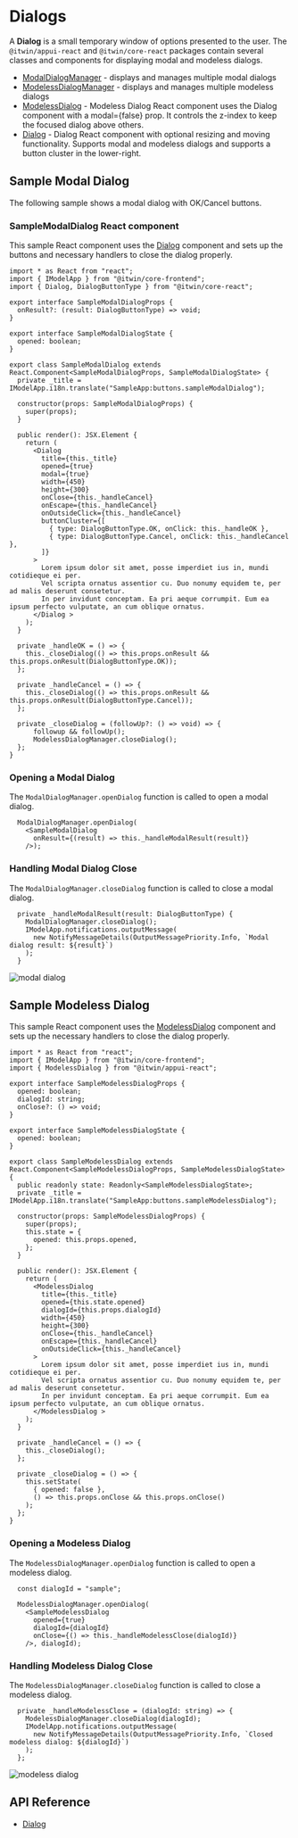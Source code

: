 # Dialogs

A **Dialog** is a small temporary window of options presented to the user.
The `@itwin/appui-react` and `@itwin/core-react` packages contain several classes and components for displaying modal and modeless dialogs.

* [ModalDialogManager]($appui-react) - displays and manages multiple modal dialogs
* [ModelessDialogManager]($appui-react) - displays and manages multiple modeless dialogs
* [ModelessDialog]($appui-react) - Modeless Dialog React component uses the Dialog component with a modal={false} prop.
It controls the z-index to keep the focused dialog above others.
* [Dialog]($core-react) - Dialog React component with optional resizing and moving functionality.
Supports modal and modeless dialogs and supports a button cluster in the lower-right.

## Sample Modal Dialog

The following sample shows a modal dialog with OK/Cancel buttons.

### SampleModalDialog React component

This sample React component uses the [Dialog]($core-react) component and sets up the buttons and necessary handlers to
close the dialog properly.

```tsx
import * as React from "react";
import { IModelApp } from "@itwin/core-frontend";
import { Dialog, DialogButtonType } from "@itwin/core-react";

export interface SampleModalDialogProps {
  onResult?: (result: DialogButtonType) => void;
}

export interface SampleModalDialogState {
  opened: boolean;
}

export class SampleModalDialog extends React.Component<SampleModalDialogProps, SampleModalDialogState> {
  private _title = IModelApp.i18n.translate("SampleApp:buttons.sampleModalDialog");

  constructor(props: SampleModalDialogProps) {
    super(props);
  }

  public render(): JSX.Element {
    return (
      <Dialog
        title={this._title}
        opened={true}
        modal={true}
        width={450}
        height={300}
        onClose={this._handleCancel}
        onEscape={this._handleCancel}
        onOutsideClick={this._handleCancel}
        buttonCluster={[
          { type: DialogButtonType.OK, onClick: this._handleOK },
          { type: DialogButtonType.Cancel, onClick: this._handleCancel },
        ]}
      >
        Lorem ipsum dolor sit amet, posse imperdiet ius in, mundi cotidieque ei per.
        Vel scripta ornatus assentior cu. Duo nonumy equidem te, per ad malis deserunt consetetur.
        In per invidunt conceptam. Ea pri aeque corrumpit. Eum ea ipsum perfecto vulputate, an cum oblique ornatus.
      </Dialog >
    );
  }

  private _handleOK = () => {
    this._closeDialog(() => this.props.onResult && this.props.onResult(DialogButtonType.OK));
  };

  private _handleCancel = () => {
    this._closeDialog(() => this.props.onResult && this.props.onResult(DialogButtonType.Cancel));
  };

  private _closeDialog = (followUp?: () => void) => {
      followup && followUp();
      ModelessDialogManager.closeDialog();
  };
}
```

### Opening a Modal Dialog

The `ModalDialogManager.openDialog` function is called to open a modal dialog.

```tsx
  ModalDialogManager.openDialog(
    <SampleModalDialog
      onResult={(result) => this._handleModalResult(result)}
    />);
```

### Handling Modal Dialog Close

The `ModalDialogManager.closeDialog` function is called to close a modal dialog.

```tsx
  private _handleModalResult(result: DialogButtonType) {
    ModalDialogManager.closeDialog();
    IModelApp.notifications.outputMessage(
      new NotifyMessageDetails(OutputMessagePriority.Info, `Modal dialog result: ${result}`)
    );
  }
```

![modal dialog](./images/ModalDialog.png "Modal Dialog")

## Sample Modeless Dialog

This sample React component uses the [ModelessDialog]($appui-react) component and sets up the necessary handlers to
close the dialog properly.

```tsx
import * as React from "react";
import { IModelApp } from "@itwin/core-frontend";
import { ModelessDialog } from "@itwin/appui-react";

export interface SampleModelessDialogProps {
  opened: boolean;
  dialogId: string;
  onClose?: () => void;
}

export interface SampleModelessDialogState {
  opened: boolean;
}

export class SampleModelessDialog extends React.Component<SampleModelessDialogProps, SampleModelessDialogState> {
  public readonly state: Readonly<SampleModelessDialogState>;
  private _title = IModelApp.i18n.translate("SampleApp:buttons.sampleModelessDialog");

  constructor(props: SampleModelessDialogProps) {
    super(props);
    this.state = {
      opened: this.props.opened,
    };
  }

  public render(): JSX.Element {
    return (
      <ModelessDialog
        title={this._title}
        opened={this.state.opened}
        dialogId={this.props.dialogId}
        width={450}
        height={300}
        onClose={this._handleCancel}
        onEscape={this._handleCancel}
        onOutsideClick={this._handleCancel}
      >
        Lorem ipsum dolor sit amet, posse imperdiet ius in, mundi cotidieque ei per.
        Vel scripta ornatus assentior cu. Duo nonumy equidem te, per ad malis deserunt consetetur.
        In per invidunt conceptam. Ea pri aeque corrumpit. Eum ea ipsum perfecto vulputate, an cum oblique ornatus.
      </ModelessDialog >
    );
  }

  private _handleCancel = () => {
    this._closeDialog();
  };

  private _closeDialog = () => {
    this.setState(
      { opened: false },
      () => this.props.onClose && this.props.onClose()
    );
  };
}
```

### Opening a Modeless Dialog

The `ModelessDialogManager.openDialog` function is called to open a modeless dialog.

```tsx
  const dialogId = "sample";

  ModelessDialogManager.openDialog(
    <SampleModelessDialog
      opened={true}
      dialogId={dialogId}
      onClose={() => this._handleModelessClose(dialogId)}
    />, dialogId);
```

### Handling Modeless Dialog Close

The `ModelessDialogManager.closeDialog` function is called to close a modeless dialog.

```tsx
  private _handleModelessClose = (dialogId: string) => {
    ModelessDialogManager.closeDialog(dialogId);
    IModelApp.notifications.outputMessage(
      new NotifyMessageDetails(OutputMessagePriority.Info, `Closed modeless dialog: ${dialogId}`)
    );
  };
```

![modeless dialog](./images/ModelessDialog.png "Modeless Dialog")

## API Reference

* [Dialog]($appui-react:Dialog)
